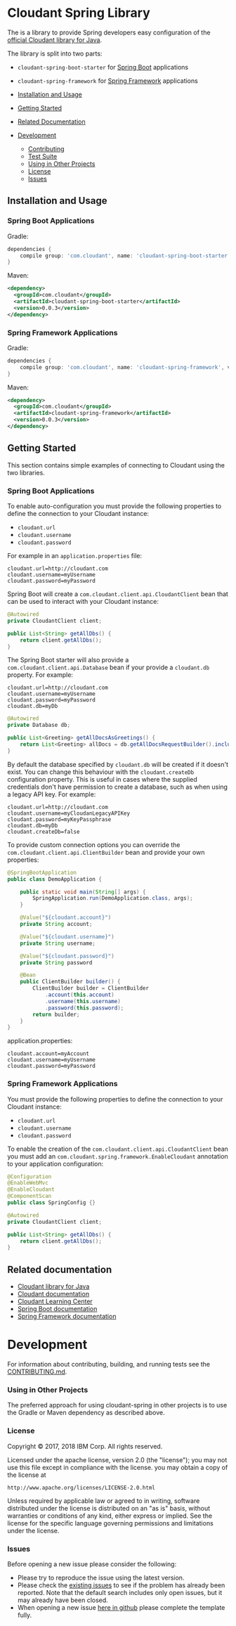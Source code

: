 # Cloudant Spring Library

The is a library to provide Spring developers easy configuration of the [official Cloudant library for Java](https://github.com/cloudant/java-cloudant/).

The library is split into two parts:
* `cloudant-spring-boot-starter` for [Spring Boot](https://projects.spring.io/spring-boot/) applications

* `cloudant-spring-framework` for [Spring Framework](https://projects.spring.io/spring-framework/) applications


* [Installation and Usage](#installation-and-usage)
* [Getting Started](#getting-started)
* [Related Documentation](#related-documentation)
* [Development](#development)
    * [Contributing](CONTRIBUTING.md)
    * [Test Suite](CONTRIBUTING.md#running-the-tests)
    * [Using in Other Projects](#using-in-other-projects)
    * [License](#license)
    * [Issues](#issues)

## Installation and Usage

### Spring Boot Applications

Gradle:
```groovy
dependencies {
    compile group: 'com.cloudant', name: 'cloudant-spring-boot-starter', version: '0.0.3'
}
```

Maven:
~~~ xml
<dependency>
  <groupId>com.cloudant</groupId>
  <artifactId>cloudant-spring-boot-starter</artifactId>
  <version>0.0.3</version>
</dependency>
~~~

### Spring Framework Applications

Gradle:
```groovy
dependencies {
    compile group: 'com.cloudant', name: 'cloudant-spring-framework', version: '0.0.3'
}
```

Maven:
~~~ xml
<dependency>
  <groupId>com.cloudant</groupId>
  <artifactId>cloudant-spring-framework</artifactId>
  <version>0.0.3</version>
</dependency>
~~~

## Getting Started

This section contains simple examples of connecting to Cloudant using the two libraries.

### Spring Boot Applications

To enable auto-configuration you must provide the following properties to define the connection to your Cloudant instance:

* `cloudant.url`
* `cloudant.username`
* `cloudant.password`

For example in an `application.properties` file:

~~~
cloudant.url=http://cloudant.com
cloudant.username=myUsername
cloudant.password=myPassword
~~~

Spring Boot will create a `com.cloudant.client.api.CloudantClient` bean that can be used to interact with your Cloudant instance:

~~~ java
@Autowired
private CloudantClient client;

public List<String> getAllDbs() {
    return client.getAllDbs();
}
~~~

The Spring Boot starter will also provide a `com.cloudant.client.api.Database` bean if your provide a `cloudant.db` property. For example:

~~~
cloudant.url=http://cloudant.com
cloudant.username=myUsername
cloudant.password=myPassword
cloudant.db=myDb
~~~

~~~ java
@Autowired
private Database db;

public List<Greeting> getAllDocsAsGreetings() {
    return List<Greeting> allDocs = db.getAllDocsRequestBuilder().includeDocs(true).build().getResponse().getDocsAs(Greeting.class);
}
~~~

By default the database specified by `cloudant.db` will be created if it doesn't exist. You can
change this behaviour with the `cloudant.createDb` configuration property. This is useful in cases
where the supplied credentials don't have permission to create a database, such as when using a
legacy API key. For example:

~~~
cloudant.url=http://cloudant.com
cloudant.username=myCloudanLegacyAPIKey
cloudant.password=myKeyPassphrase
cloudant.db=myDb
cloudant.createDb=false
~~~

To provide custom connection options you can override the `com.cloudant.client.api.ClientBuilder` bean and provide your own properties:

~~~ java
@SpringBootApplication
public class DemoApplication {

    public static void main(String[] args) {
        SpringApplication.run(DemoApplication.class, args);
    }

    @Value("${cloudant.account}")
    private String account;

    @Value("${cloudant.username}")
    private String username;

    @Value("${cloudant.password}")
    private String password

    @Bean
    public ClientBuilder builder() {
        ClientBuilder builder = ClientBuilder
            .account(this.account)
            .username(this.username)
            .password(this.password);
        return builder;
    }
}
~~~

application.properties:

~~~
cloudant.account=myAccount
cloudant.username=myUsername
cloudant.password=myPassword
~~~

### Spring Framework Applications

You must provide the following properties to define the connection to your Cloudant instance:

* `cloudant.url`
* `cloudant.username`
* `cloudant.password`

To enable the creation of the `com.cloudant.client.api.CloudantClient` bean you must add an `com.cloudant.spring.framework.EnableCloudant` annotation to your application configuration:

~~~ java
@Configuration
@EnableWebMvc
@EnableCloudant
@ComponentScan
public class SpringConfig {}
~~~

~~~ java
@Autowired
private CloudantClient client;

public List<String> getAllDbs() {
    return client.getAllDbs();
}
~~~

## Related documentation
* [Cloudant library for Java](https://github.com/cloudant/java-cloudant/)
* [Cloudant documentation](https://console.bluemix.net/docs/services/Cloudant/cloudant.html#overview)
* [Cloudant Learning Center](https://developer.ibm.com/clouddataservices/cloudant-learning-center/)
* [Spring Boot documentation](https://projects.spring.io/spring-boot/)
* [Spring Framework documentation](https://projects.spring.io/spring-framework/)

# Development

For information about contributing, building, and running tests see the [CONTRIBUTING.md](CONTRIBUTING.md).

### Using in Other Projects

The preferred approach for using cloudant-spring in other projects is to use the Gradle or Maven dependency as described above.

### License

Copyright © 2017, 2018 IBM Corp. All rights reserved.

Licensed under the apache license, version 2.0 (the "license"); you may not use this file except in compliance with the license.  you may obtain a copy of the license at

    http://www.apache.org/licenses/LICENSE-2.0.html

Unless required by applicable law or agreed to in writing, software distributed under the license is distributed on an "as is" basis, without warranties or conditions of any kind, either express or implied. See the license for the specific language governing permissions and limitations under the license.

### Issues

Before opening a new issue please consider the following:
* Please try to reproduce the issue using the latest version.
* Please check the [existing issues](https://github.com/cloudant/cloudant-spring/issues)
to see if the problem has already been reported. Note that the default search
includes only open issues, but it may already have been closed.
* When opening a new issue [here in github](../../issues) please complete the template fully.
